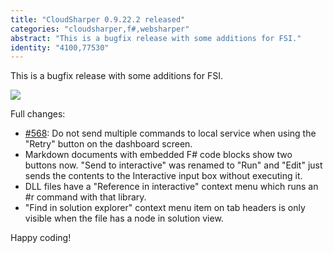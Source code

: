 ```yaml
---
title: "CloudSharper 0.9.22.2 released"
categories: "cloudsharper,f#,websharper"
abstract: "This is a bugfix release with some additions for FSI."
identity: "4100,77530"
---
```

This is a bugfix release with some additions for FSI.

![](https://i.imgur.com/gwFx92X.png)

Full changes:

 * [#568](https://bitbucket.org/IntelliFactory/cloudsharper/issue/568/): Do not send multiple commands to local service when using the "Retry" button on the dashboard screen.
 * Markdown documents with embedded F# code blocks show two buttons now. "Send to interactive" was renamed to "Run" and "Edit" just sends the contents to the Interactive input box without executing it.
 * DLL files have a "Reference in interactive" context menu which runs an #r command with that library.
 * "Find in solution explorer" context menu item on tab headers is only visible when the file has a node in solution view.

Happy coding!
